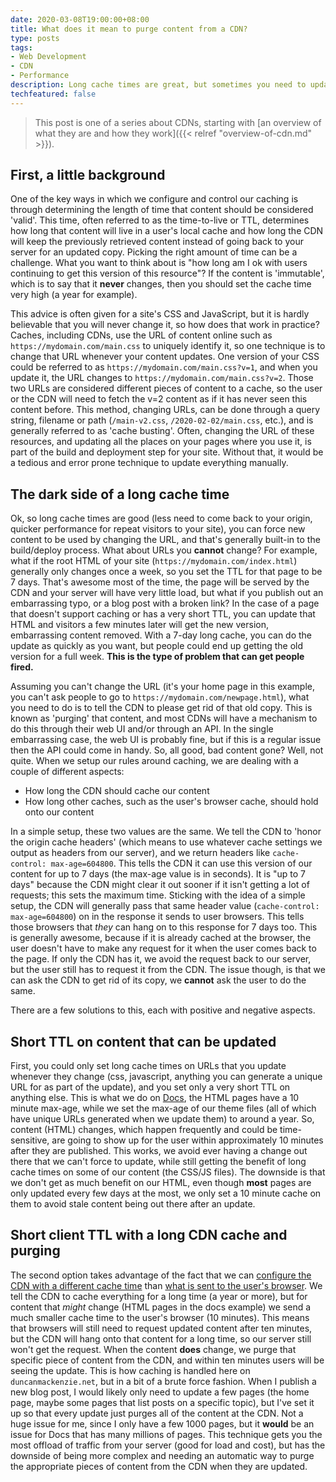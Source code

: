 ```yaml
---
date: 2020-03-08T19:00:00+08:00
title: What does it mean to purge content from a CDN?
type: posts
tags:
- Web Development
- CDN
- Performance
description: Long cache times are great, but sometimes you need to update content before that time is up, which is where purging and invalidating comes in.
techfeatured: false
---
```

> This post is one of a series about CDNs, starting with [an overview of what they are and how they work]({{< relref "overview-of-cdn.md" >}}).

## First, a little background

One of the key ways in which we configure and control our caching is through determining the length of time that content should be considered 'valid'. This time, often referred to as the time-to-live or TTL, determines how long that content will live in a user's local cache and how long the CDN will keep the previously retrieved content instead of going back to your server for an updated copy. Picking the right amount of time can be a challenge. What you want to think about is "how long am I ok with users continuing to get this version of this resource"? If the content is 'immutable', which is to say that it **never** changes, then you should set the cache time very high (a year for example).

This advice is often given for a site's CSS and JavaScript, but it is hardly believable that you will never change it, so how does that work in practice? Caches, including CDNs, use the URL of content online such as `https://mydomain.com/main.css` to uniquely identify it, so one technique is to change that URL whenever your content updates. One version of your CSS could be referred to as `https://mydomain.com/main.css?v=1`, and when you update it, the URL changes to `https://mydomain.com/main.css?v=2`. Those two URLs are considered different pieces of content to a cache, so the user or the CDN will need to fetch the v=2 content as if it has never seen this content before. This method, changing URLs, can be done through a query string, filename or path (`/main-v2.css`, `/2020-02-02/main.css`, etc.), and is generally referred to as 'cache busting'. Often, changing the URL of these resources, and updating all the places on your pages where you use it, is part of the build and deployment step for your site. Without that, it would be a tedious and error prone technique to update everything manually.

## The dark side of a long cache time

Ok, so long cache times are good (less need to come back to your origin, quicker performance for repeat visitors to your site), you can force new content to be used by changing the URL, and that's generally built-in to the build/deploy process. What about URLs you **cannot** change? For example, what if the root HTML of your site (`https://mydomain.com/index.html`) generally only changes once a week, so you set the TTL for that page to be 7 days. That's awesome most of the time, the page will be served by the CDN and your server will have very little load, but what if you publish out an embarrassing typo, or a blog post with a broken link? In the case of a page that doesn't support caching or has a very short TTL, you can update that HTML and visitors a few minutes later will get the new version, embarrassing content removed. With a 7-day long cache, you can do the update as quickly as you want, but people could end up getting the old version for a full week. **This is the type of problem that can get people fired.**

Assuming you can't change the URL (it's your home page in this example, you can't ask people to go to `https://mydomain.com/newpage.html`), what you need to do is to tell the CDN to please get rid of that old copy. This is known as 'purging' that content, and most CDNs will have a mechanism to do this through their web UI and/or through an API. In the single embarrassing case, the web UI is probably fine, but if this is a regular issue then the API could come in handy. So, all good, bad content gone? Well, not quite. When we setup our rules around caching, we are dealing with a couple of different aspects:

* How long the CDN should cache our content
* How long other caches, such as the user's browser cache, should hold onto our content

In a simple setup, these two values are the same. We tell the CDN to 'honor the origin cache headers' (which means to use whatever cache settings we output as headers from our server), and we return headers like `cache-control: max-age=604800`. This tells the CDN it can use this version of our content for up to 7 days (the max-age value is in seconds). It is "up to 7 days" because the CDN might clear it out sooner if it isn't getting a lot of requests; this sets the maximum time. Sticking with the idea of a simple setup, the CDN will generally pass that same header value (`cache-control: max-age=604800`) on in the response it sends to user browsers. This tells those browsers that *they* can hang on to this response for 7 days too. This is generally awesome, because if it is already cached at the browser, the user doesn't have to make any request for it when the user comes back to the page. If only the CDN has it, we avoid the request back to our server, but the user still has to request it from the CDN. The issue though, is that we can ask the CDN to get rid of its copy, we **cannot** ask the user to do the same.

There are a few solutions to this, each with positive and negative aspects.

## Short TTL on content that can be updated

First, you could only set long cache times on URLs that you update whenever they change (css, javascript, anything you can generate a unique URL for as part of the update), and you set only a very short TTL on anything else. This is what we do on [Docs](https://docs.microsoft.com), the HTML pages have a 10 minute max-age, while we set the max-age of our theme files (all of which have unique URLs generated when we update them) to around a year. So, content (HTML) changes, which happen frequently and could be time-sensitive, are going to show up for the user within approximately 10 minutes after they are published. This works, we avoid ever having a change out there that we can't force to update, while still getting the benefit of long cache times on some of our content (the CSS/JS files). The downside is that we don't get as much benefit on our HTML, even though **most** pages are only updated every few days at the most, we only set a 10 minute cache on them to avoid stale content being out there after an update.

## Short client TTL with a long CDN cache and purging

The second option takes advantage of the fact that we can [configure the CDN with a different cache time](https://www.keycdn.com/blog/http-cache-headers#s-maxage) than [what is sent to the user's browser](https://www.keycdn.com/blog/http-cache-headers#max-age). We tell the CDN to cache everything for a long time (a year or more), but for content that *might* change (HTML pages in the docs example) we send a much smaller cache time to the user's browser (10 minutes). This means that browsers will still need to request updated content after ten minutes, but the CDN will hang onto that content for a long time, so our server still won't get the request. When the content **does** change, we purge that specific piece of content from the CDN, and within ten minutes users will be seeing the update. This is how caching is handled here on `duncanmackenzie.net`, but in a bit of a brute force fashion. When I publish a new blog post, I would likely only need to update a few pages (the home page, maybe some pages that list posts on a specific topic), but I've set it up so that every update just purges all of the content at the CDN. Not a huge issue for me, since I only have a few 1000 pages, but it **would** be an issue for Docs that has many millions of pages. This technique gets you the most offload of traffic from your server (good for load and cost), but has the downside of being more complex and needing an automatic way to purge the appropriate pieces of content from the CDN when they are updated.
